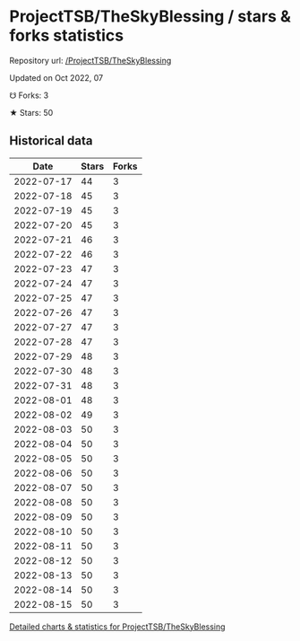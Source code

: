 # ProjectTSB/TheSkyBlessing / stars & forks statistics

Repository url: [/ProjectTSB/TheSkyBlessing](https://github.com/ProjectTSB/TheSkyBlessing)

Updated on Oct 2022, 07

☋ Forks: 3

★ Stars: 50

## Historical data
| Date | Stars | Forks |
|------|-------|-------|
| 2022-07-17 | 44 | 3 | 
| 2022-07-18 | 45 | 3 | 
| 2022-07-19 | 45 | 3 | 
| 2022-07-20 | 45 | 3 | 
| 2022-07-21 | 46 | 3 | 
| 2022-07-22 | 46 | 3 | 
| 2022-07-23 | 47 | 3 | 
| 2022-07-24 | 47 | 3 | 
| 2022-07-25 | 47 | 3 | 
| 2022-07-26 | 47 | 3 | 
| 2022-07-27 | 47 | 3 | 
| 2022-07-28 | 47 | 3 | 
| 2022-07-29 | 48 | 3 | 
| 2022-07-30 | 48 | 3 | 
| 2022-07-31 | 48 | 3 | 
| 2022-08-01 | 48 | 3 | 
| 2022-08-02 | 49 | 3 | 
| 2022-08-03 | 50 | 3 | 
| 2022-08-04 | 50 | 3 | 
| 2022-08-05 | 50 | 3 | 
| 2022-08-06 | 50 | 3 | 
| 2022-08-07 | 50 | 3 | 
| 2022-08-08 | 50 | 3 | 
| 2022-08-09 | 50 | 3 | 
| 2022-08-10 | 50 | 3 | 
| 2022-08-11 | 50 | 3 | 
| 2022-08-12 | 50 | 3 | 
| 2022-08-13 | 50 | 3 | 
| 2022-08-14 | 50 | 3 | 
| 2022-08-15 | 50 | 3 | 


[Detailed charts & statistics for ProjectTSB/TheSkyBlessing](https://reviewgithub.com/rep/ProjectTSB/TheSkyBlessing)
